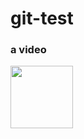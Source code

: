 # git-test

### a video

[<img src="https://myoctocat.com/assets/images/base-octocat.svg" width="100">](https://www.youtube.com/watch?v=evz1LqEomTE&list=PLXsBti0EwQ6yLQldACw0V5fIpgsyPg539&index=38)
